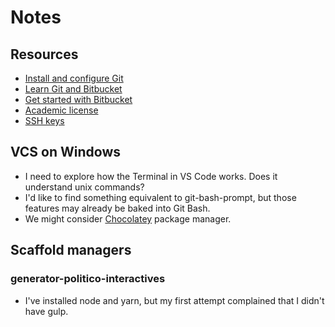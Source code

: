 # Notes

## Resources

* [Install and configure Git](https://confluence.atlassian.com/get-started-with-bitbucket/install-and-set-up-git-860009658.html)
* [Learn Git and Bitbucket](https://www.atlassian.com/git/tutorials/learn-git-with-bitbucket-cloud?ep_click_type=primary)
* [Get started with Bitbucket](https://confluence.atlassian.com/get-started-with-bitbucket/get-started-with-bitbucket-cloud-856845168.html)
* [Academic license](https://www.atlassian.com/software/views/bitbucket-academic-license)
* [SSH keys](https://confluence.atlassian.com/bitbucket/set-up-an-ssh-key-728138079.html)

## VCS on Windows

* I need to explore how the Terminal in VS Code works. Does it understand unix commands?
* I'd like to find something equivalent to git-bash-prompt, but those features may already be baked into Git Bash.
* We might consider [Chocolatey](https://chocolatey.org/) package manager.

## Scaffold managers

### generator-politico-interactives

* I've installed node and yarn, but my first attempt complained that I didn't have gulp.
